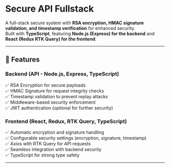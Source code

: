 # Secure API Fullstack

A full-stack secure system with **RSA encryption, HMAC signature validation, and timestamp verification** for enhanced security.  
Built with **TypeScript**, featuring **Node.js (Express) for the backend** and **React (Redux RTK Query) for the frontend**.

---

## 🔹 Features

### **Backend (API - Node.js, Express, TypeScript)**

✅ RSA Encryption for secure payloads  
✅ HMAC Signature for request integrity checks  
✅ Timestamp validation to prevent replay attacks  
✅ Middleware-based security enforcement  
✅ JWT authentication (optional for further security)

### **Frontend (React, Redux, RTK Query, TypeScript)**

✅ Automatic encryption and signature handling  
✅ Configurable security settings (encryption, signature, timestamp)  
✅ Axios with RTK Query for API requests  
✅ Seamless integration with backend security  
✅ TypeScript for strong type safety

---
